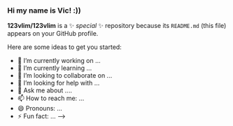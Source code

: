 ### Hi my name is Vic! :))


**123vlim/123vlim** is a ✨ _special_ ✨ repository because its `README.md` (this file) appears on your GitHub profile.

Here are some ideas to get you started:

- 🔭 I’m currently working on ...
- 🌱 I’m currently learning ...
- 👯 I’m looking to collaborate on ...
- 🤔 I’m looking for help with ...
- 💬 Ask me about ....
- 📫 How to reach me: ...
- 😄 Pronouns: ...
- ⚡ Fun fact: ...
-->
